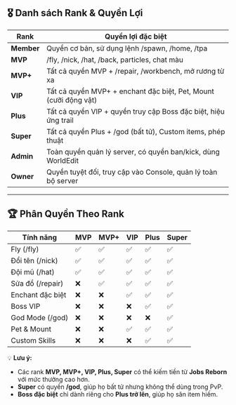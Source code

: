 
## 🎖 **Danh sách Rank & Quyền Lợi**
| **Rank**  | **Quyền lợi đặc biệt** |
|-----------|------------------|
| **Member** | Quyền cơ bản, sử dụng lệnh /spawn, /home, /tpa |
| **MVP** | /fly, /nick, /hat, /back, particles, chat màu |
| **MVP+** | Tất cả quyền MVP + /repair, /workbench, mở rương từ xa |
| **VIP** | Tất cả quyền MVP+ + enchant đặc biệt, Pet, Mount (cưỡi động vật) |
| **Plus** | Tất cả quyền VIP + quyền truy cập Boss đặc biệt, hiệu ứng trail |
| **Super** | Tất cả quyền Plus + /god (bất tử), Custom items, phép thuật |
| **Admin** | Toàn quyền quản lý server, có quyền ban/kick, dùng WorldEdit |
| **Owner** | Quyền tuyệt đối, truy cập vào Console, quản lý toàn bộ server |

---

## 🏆 **Phân Quyền Theo Rank**
| **Tính năng** | **MVP** | **MVP+** | **VIP** | **Plus** | **Super** |
|--------------|--------|---------|------|------|------|
| Fly (/fly) | ✅ | ✅ | ✅ | ✅ | ✅ |
| Đổi tên (/nick) | ✅ | ✅ | ✅ | ✅ | ✅ |
| Đội mũ (/hat) | ✅ | ✅ | ✅ | ✅ | ✅ |
| Sửa đồ (/repair) | ❌ | ✅ | ✅ | ✅ | ✅ |
| Enchant đặc biệt | ❌ | ❌ | ✅ | ✅ | ✅ |
| Boss VIP | ❌ | ❌ | ❌ | ✅ | ✅ |
| God Mode (/god) | ❌ | ❌ | ❌ | ❌ | ✅ |
| Pet & Mount | ❌ | ❌ | ✅ | ✅ | ✅ |
| Custom Skills | ❌ | ❌ | ❌ | ✅ | ✅ |

💡 **Lưu ý:** 
- Các rank **MVP, MVP+, VIP, Plus, Super** có thể kiếm tiền từ **Jobs Reborn** với mức thưởng cao hơn.
- **Super** có quyền **/god**, giúp họ bất tử nhưng không thể dùng trong PvP.
- **Boss đặc biệt** chỉ dành riêng cho **Plus trở lên**, giúp họ săn item hiếm.
